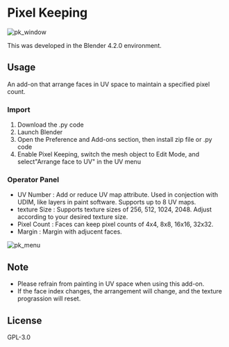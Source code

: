 # Pixel Keeping

![pk_window](https://github.com/user-attachments/assets/9688b0f4-a8f8-4a30-999c-96ab7dd5c7f2)

This was developed in the Blender 4.2.0 environment.

## Usage

An add-on that arrange faces in UV space to maintain a specified pixel count.

### Import
1. Download the .py code
2. Launch Blender
3. Open the Preference and Add-ons section, then install zip file or .py code
4. Enable Pixel Keeping, switch the mesh object to Edit Mode, and select"Arrange face to UV" in the UV menu

### Operator Panel
- UV Number      :   Add or reduce UV map attribute. Used in conjection with UDIM, like layers in paint software. Supports up to 8 UV maps.
- texture Size   :   Supports texture sizes of 256, 512, 1024, 2048. Adjust according to your desired texture size.
- Pixel Count    :   Faces can keep pixel counts of 4x4, 8x8, 16x16, 32x32.
- Margin         :   Margin with adjucent faces.
   
![pk_menu](https://github.com/user-attachments/assets/be9714f6-1b28-464d-841b-2b5d496346ab)

## Note

- Please refrain from painting in UV space when using this add-on.
- If the face index changes, the arrangement will change, and the texture prograssion will reset.

## License

GPL-3.0

   
